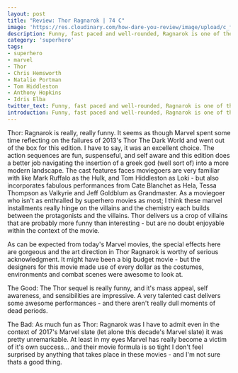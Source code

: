```yaml
---
layout: post
title: "Review: Thor Ragnarok | 74 C"
image: 'https://res.cloudinary.com/how-dare-you-review/image/upload/c_fill,h_399,w_760/v1528953376/Thor-Ragnarok-Revengers.jpg'
description: Funny, fast paced and well-rounded, Ragnarok is one of the stronger Marvel installments of the past few years.      
category: 'superhero'
tags: 
- superhero
- marvel
- Thor
- Chris Hemsworth
- Natalie Portman
- Tom Hiddleston
- Anthony Hopkins
- Idris Elba
twitter_text: Funny, fast paced and well-rounded, Ragnarok is one of the stronger Marvel installments of the past few years. 
introduction: Funny, fast paced and well-rounded, Ragnarok is one of the stronger Marvel installments of the past few years. 
---
```


Thor: Ragnarok is really, really funny. It seems as though Marvel spent some time reflecting on the failures of 2013's Thor The Dark World and went out of the box for this edition. I have to say, it was an excellent choice. The action sequences are fun, suspenseful, and self aware and this edition does a better job navigating the insertion of a greek god (well sort of) into a more modern landscape. The cast features faces moviegoers are very familiar with like Mark Ruffalo as the Hulk, and Tom Hiddleston as Loki - but also incorporates fabulous performances from Cate Blanchet as Hela, Tessa Thompson as Valkyrie and Jeff Goldblum as Grandmaster. As a moviegoer who isn't as enthralled by superhero movies as most; I think these marvel installments really hinge on the villains and the chemistry each builds between the protagonists and the villains. Thor delivers us a crop of villains that are probably more funny than interesting - but are no doubt enjoyable within the context of the movie.

As can be expected from today's Marvel movies, the special effects here are gorgeous and the art direction in Thor Ragnarok is worthy of serious acknowledgment. It might have been a big budget movie - but the designers for this movie made use of every dollar as the costumes, environments and combat scenes were awesome to look at.

The Good: The Thor sequel is really funny, and it's mass appeal, self awareness, and sensibilities are impressive. A very talented cast delivers some awesome performances - and there aren't really dull moments of dead periods.

The Bad: As much fun as Thor: Ragnarok was I have to admit even in the context of 2017's Marvel slate (let alone this decade's Marvel slate) it was pretty unremarkable. At least in my eyes Marvel has really become a victim of it's own success... and their movie formula is so tight I don't feel surprised by anything that takes place in these movies - and I'm not sure thats a good thing.